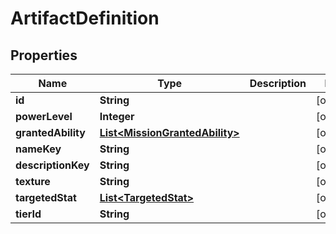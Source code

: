 

# ArtifactDefinition


## Properties

| Name | Type | Description | Notes |
|------------ | ------------- | ------------- | -------------|
|**id** | **String** |  |  [optional] |
|**powerLevel** | **Integer** |  |  [optional] |
|**grantedAbility** | [**List&lt;MissionGrantedAbility&gt;**](MissionGrantedAbility.md) |  |  [optional] |
|**nameKey** | **String** |  |  [optional] |
|**descriptionKey** | **String** |  |  [optional] |
|**texture** | **String** |  |  [optional] |
|**targetedStat** | [**List&lt;TargetedStat&gt;**](TargetedStat.md) |  |  [optional] |
|**tierId** | **String** |  |  [optional] |



